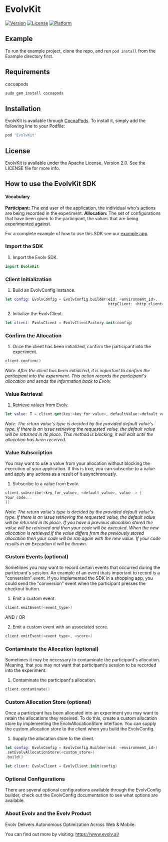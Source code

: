 # EvolvKit
[![Version](https://img.shields.io/cocoapods/v/EvolvKit.svg?style=flat)](https://cocoapods.org/pods/EvolvKit)
[![License](https://img.shields.io/cocoapods/l/EvolvKit.svg?style=flat)](https://cocoapods.org/pods/EvolvKit)
[![Platform](https://img.shields.io/cocoapods/p/EvolvKit.svg?style=flat)](https://cocoapods.org/pods/EvolvKit)

## Example

To run the example project, clone the repo, and run `pod install` from the Example directory first.

## Requirements
cocoapods
```ruby
sudo gem install cocoapods
```

## Installation

EvolvKit is available through [CocoaPods](https://cocoapods.org). To install
it, simply add the following line to your Podfile:

```ruby
pod 'EvolvKit'
```

## License

EvolvKit is available under the Apache License, Version 2.0. See the LICENSE file for more info.

## How to use the EvolvKit SDK

#### Vocabulary

**Participant:** The end user of the application, the individual who's actions are being recorded in the experiment.
**Allocation:** The set of configurations that have been given to the participant, the values that are being
experimented against.

For a complete example of how to use this SDK see our [example app](https://github.com/PhyllisWong/EvolvKit/tree/master/Example).

### Import the SDK

1. Import the Evolv SDK.
```swift
import EvolvKit
```


### Client Initialization

1. Build an EvolvConfig instance.
```swift
let config: EvolvConfig = EvolvConfig.builder(eid: <environment_id>,
                                              httpClient: <http_client>).build()
```

2. Initialize the EvolvClient.
```swift
let client: EvolvClient = EvolvClientFactory.init(config)
```

### Confirm the Allocation

1. Once the client has been initialized, confirm the participant into the experiment.
```swift
client.confirm()
```
*Note: After the client has been initialized, it is important to confirm the participant into the experiment. This action
records the participant's allocation and sends the information back to Evolv.*

### Value Retrieval

1. Retrieve values from Evolv.
```swift
let value: T = client.get(key:<key_for_value>, defaultValue:<default_value>)
```

*Note: The return value's type is decided by the provided default value's type. If there is an issue retrieving the
requested value, the default value will be returned in its place. This method is blocking, it will wait until the
allocation has been received.*

### Value Subscription

You may want to use a value from your allocation without blocking the execution of your application. If this is true, you can
subscribe to a value and apply any actions as a result of it asynchronously.

1. Subscribe to a value from Evolv.
```swift
client.subscribe(<key_for_value>, <default_value>, value -> {
Your code...
})
```

*Note: The return value's type is decided by the provided default value's type. If there is an issue retrieving the
requested value, the default value will be returned in its place. If you have a previous allocation stored the 
value will be retrieved and then your code will be executed. When the new allocation is retrieved if the value
differs from the previously stored allocation then your code will be ran again with the new value. If your code 
results in an Exception it will be thrown.*

### Custom Events (optional)

Sometimes you may want to record certain events that occurred during the participant's session. An example of an event
thats important to record is a "conversion" event. If you implemented the SDK in a shopping app, you could send the
"conversion" event when the participant presses the checkout button.

1. Emit a custom event.
```swift
client.emitEvent(<event_type>)
```

AND / OR

2. Emit a custom event with an associated score.
```swift
client.emitEvent(<event_type>, <score>)
```

### Contaminate the Allocation (optional)

Sometimes it may be necessary to contaminate the participant's allocation. Meaning, that you may not want that participant's session to be recorded into the experiment.

1. Contaminate the participant's allocation.
```swift
client.contaminate()
```    

### Custom Allocation Store (optional)

Once a participant has been allocated into an experiment you may want to retain the allocations they received. To do this, create a custom allocation store by
implementing the EvolvAllocationStore interface. You can supply the custom allocation store to the client when you build the EvolvConfig.

1. Supply the allocation store to the client.
```swift
let config: EvolvConfig = EvolvConfig.Builder(eid: <environment_id>)
.setEvolvAllocationStore(<custom_store>)
.build()

let client: EvolvClient = EvolvClient.init(config)
```


### Optional Configurations

There are several optional configurations available through the EvolvConfig builder, check out the EvolvConfig
documentation to see what options are available.


### About Evolv and the Evolv Product

Evolv Delivers Autonomous Optimization Across Web & Mobile.

You can find out more by visiting: https://www.evolv.ai/
